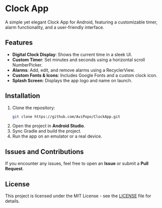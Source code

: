 # Clock App

A simple yet elegant Clock App for Android, featuring a customizable timer, alarm functionality, and a user-friendly interface.

## Features
- **Digital Clock Display**: Shows the current time in a sleek UI.
- **Custom Timer**: Set minutes and seconds using a horizontal scroll NumberPicker.
- **Alarms**: Add, edit, and remove alarms using a RecyclerView.
- **Custom Fonts & Icons**: Includes Google Fonts and a custom clock icon.
- **Splash Screen**: Displays the app logo and name on launch.

## Installation
1. Clone the repository:
   ```bash
   git clone https://github.com/AviPopo/ClockApp.git
   ```
2. Open the project in **Android Studio**.
3. Sync Gradle and build the project.
4. Run the app on an emulator or a real device.

## Issues and Contributions
If you encounter any issues, feel free to open an **Issue** or submit a **Pull Request**.

## License
This project is licensed under the MIT License - see the [LICENSE](LICENSE) file for details.

